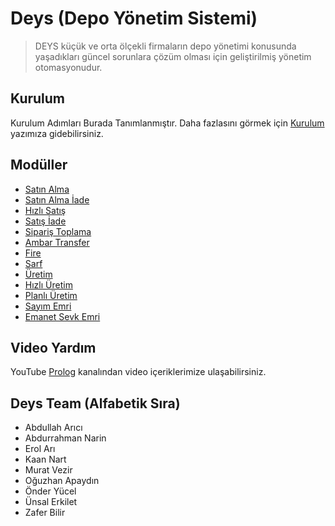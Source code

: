 # Deys (Depo Yönetim Sistemi)

> DEYS küçük ve orta ölçekli firmaların depo yönetimi konusunda yaşadıkları güncel 
sorunlara çözüm olması için geliştirilmiş yönetim otomasyonudur.

## Kurulum

Kurulum Adımları Burada Tanımlanmıştır.
Daha fazlasını görmek için [Kurulum](setup.md) yazımıza gidebilirsiniz.


## Modüller

- [Satın Alma](purchase.md)
- [Satın Alma İade](purchasereturn.md)
- [Hızlı Satış ](quicksales.md)
- [Satış İade ](saleseturn.md)
- [Sipariş Toplama ](ordercollect.md)
- [Ambar Transfer](warehousetrn.md)
- [Fire](waste.md)
- [Sarf](consumption.md)
- [Üretim](production.md)
- [Hızlı Üretim](quickproduction.md)
- [Planlı Üretim](plannedproduction.md)
- [Sayım Emri](coutingorder.md)
- [Emanet Sevk Emri](shippingorderfromescrow.md)
## Video Yardım

YouTube [Prolog](https://www.youtube.com/c/PrologYaz%C4%B1l%C4%B1m) kanalından video içeriklerimize ulaşabilirsiniz.


## Deys Team (Alfabetik Sıra)

* Abdullah Arıcı
* Abdurrahman Narin
* Erol Arı
* Kaan Nart
* Murat Vezir
* Oğuzhan Apaydın
* Önder Yücel
* Ünsal Erkilet
* Zafer Bilir

